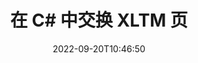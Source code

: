 ---
############################# Static ############################
layout: "auto-gen-merger"
date: 2022-09-20T10:46:50
draft: false
otherformats: pdf pps ppsx ppt pptx rtf tex vdx vsdm vsdx vssm vssx vstm vstx vsx vtx

############################# Head ############################
head_title: "交换和交换 C# 中的 XLTM 页"
head_description: "使用文档合并 API 在 C# 中的 XLTM 文件中交换和交换两个页面的位置。"

############################# Header ############################
title: "在 C# 中交换 XLTM 页"
description: "用几行 .NET 代码交换 XLTM 个页面。"
bg_image: "https://cms.admin.containerize.com/templates/aspose/App_Themes/V3/images/bg/header1.png"
bg_overlay: false
button:
    enable: true
    icon: "fas fa-arrow-down"
    label: "下载免费试用版"
    link: "https://downloads.groupdocs.com/merger/net"

############################# SubMenu ############################
submenu:
    enable: true

    left:
        img_alt: "GroupDocs.Merger for .NET"
        image: "https://cms.admin.containerize.com/templates/groupdocs/images/product-logos/90x90-noborder/groupdocs-merger-net.png"
        product: "GroupDocs.Merger"
        platform: ".NET"

    middle:
        button:

            # button loop
            - link: "https://apireference.groupdocs.com/merger/net"
              text: "API 参考"

            # button loop
            - link: "https://github.com/groupdocs-merger"
              text: "代码示例"

            # button loop
            - link: "https://products.groupdocs.app/merger/family"
              text: "现场演示"

            # button loop
            - link: "https://purchase.groupdocs.com/pricing/merger/net"
              text: "价钱"

    right:
        link_download: "https://downloads.groupdocs.com/merger"
        link_learn: "https://docs.groupdocs.com/merger/net"
        link_buy: "https://purchase.groupdocs.com"

############################# About ############################
about:
    enable: true
    title: "关于 GroupDocs.Merger for .NET API"
    content: |
        [GroupDocs.Merger for .NET](/zh/merger/net/) 提供了一种简单的解决方案，可以在包括 PDF、Microsoft Office（Word、Excel、PowerPoint）在内的各种文档格式之间安全地合并和拆分、OneNote)、OpenDocument、HTML、图像和 .NET 应用程序中的许多其他内容。只需添加几行代码，即可执行多个文档操作，例如移动、删除、旋转、交换、提取或更改文档中页面的方向。文档合并 API 还支持将文档页面预览为图像，以分析页面上的文档结构、格式和内容。
        
        GroupDocs.Merger API 是需要文件页面交换功能的企业解决方案的正确选择。这些 API 在包括 .NET Framework, .NET Standard, .NET Core, Mono 在内的所有主要操作系统和平台上都得到了很好的支持。

############################# Steps ############################
steps:
    enable: true
    title_left: "交换 .NET 中的 XLTM 个文件页"
    content_left: |
        [GroupDocs.Merger for .NET](/zh/merger/net/) 让 C# 开发人员通过执行几个简单的步骤轻松地在 XLTM 文件中交换页面.
        
        * 初始化 **SwapOptions** 以指定要交换的页码。
        * 创建 **Merger** 的新实例并将源文档路径作为构造函数参数传递。
        * 调用 **SwapPages** 并传递 **SwapOptions** 对象。
        * 调用 **Save** 并指定文件路径以保存生成的文档。

    title_right: "系统要求"
    content_right: |
        所有主要平台和操作系统都支持 GroupDocs.Merger for .NET API。在执行以下代码之前，请确保您的系统上安装了以下先决条件。

        * 操作系统：Microsoft Windows、Linux、MacOS
        * 开发环境：Visual Studio, Xamarin, MonoDevelop
        * 构架: .NET Framework, .NET Standard, .NET Core, Mono
        * 从 [NuGet](https://www.nuget.org/packages/groupdocs.merger) 下载最新版本的 GroupDocs.Merger for .NET
         
    code: |
     {{% merger/additional-styles %}}
     {{< merger/code-merger title="如何使用 C# 示例代码交换 XLTM 文件页面">}}

        ```csharp    
        // 使用 GroupDocs.Merger API 交换 XLTM 文件页面
        int pageNumber1 = 6;
        int pageNumber2 = 1;

        // 初始化 SwapOptions 类以指定要交换的页码
        SwapOptions swapOptions = new SwapOptions(pageNumber2, pageNumber1);

        // 使用输入 XLTM 文档实例化合并
        using (Merger merger = new Merger("input.xltm"))
          {
            // 调用 SwapPages 方法并将 SwapOptions 对象传递给它
            merger.SwapPages(swapOptions);
    
            // 调用 Save 方法并传递所需的文件路径以保存输出文档
            merger.Save("output.xltm");
          }
        ```
     {{< /merger/code-merger >}}

############################# Demos ############################
demos:
    enable: true
    title: "现场演示 - 在线交换 XLTM 文件页面"
    content: |
       立即访问 [GroupDocs.Merger Live Demos](https://products.groupdocs.app/splitter/swap-pages/xltm) 网站交换 XLTM 文件页面。
       现场演示具有以下好处。
        
############################# About Formats ############################
about_formats:
    enable: true

############################# More Formats ############################
more_formats:
    enable: true
    title: "交换其他文件格式的页面"
    content: |
        .NET 记录文件格式和图像的合并和拆分 API。交换一些流行的文件格式，如下所述。

############################# Back to top ###############################
back_to_top:
    enable: true
---